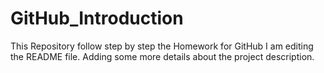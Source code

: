# GitHub_Introduction
This Repository follow step by step the Homework for GitHub
I am editing the README file. Adding some more details about the project description.


